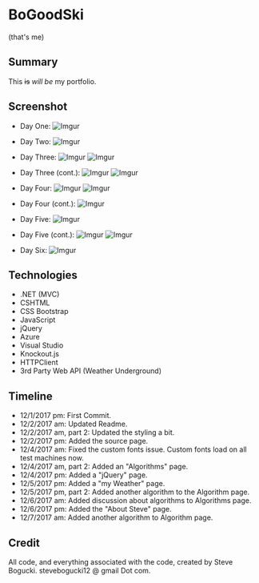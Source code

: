 # BoGoodSki
(that's me)

## Summary

This ~~is~~ *will be* my portfolio.  

## Screenshot

+ Day One:
![Imgur](https://i.imgur.com/FQJYlnn.png)

+ Day Two:
![Imgur](https://i.imgur.com/Tqva26I.png)

+ Day Three: 
![Imgur](https://i.imgur.com/YdTQxsD.jpg)
![Imgur](https://i.imgur.com/3hfcGje.jpg)

+ Day Three (cont.):
![Imgur](https://i.imgur.com/bDzXCzg.jpg)
![Imgur](https://i.imgur.com/5GmEeV7.jpg)

+ Day Four:
![Imgur](https://i.imgur.com/EPIO6q2.jpg)
![Imgur](https://i.imgur.com/25vGPTZ.jpg)

+ Day Four (cont.):
![Imgur](https://i.imgur.com/waNDmm4.jpg)

+ Day Five:
![Imgur](https://i.imgur.com/nL8J1dd.jpg)

+ Day Five (cont.):
![Imgur](https://i.imgur.com/euOVyn6.jpg)
![Imgur](https://i.imgur.com/4aykl2F.jpg)

+ Day Six: 
![Imgur](https://i.imgur.com/boOdKjz.jpg)


## Technologies

+ .NET (MVC)
+ CSHTML
+ CSS Bootstrap
+ JavaScript
+ jQuery
+ Azure 
+ Visual Studio
+ Knockout.js
+ HTTPClient
+ 3rd Party Web API (Weather Underground)

## Timeline

+ 12/1/2017 pm: First Commit.
+ 12/2/2017 am: Updated Readme.
+ 12/2/2017 am, part 2: Updated the styling a bit.
+ 12/2/2017 pm: Added the source page. 
+ 12/4/2017 am: Fixed the custom fonts issue. Custom fonts load on all test machines now. 
+ 12/4/2017 am, part 2: Added an "Algorithms" page. 
+ 12/4/2017 pm: Added a "jQuery" page.
+ 12/5/2017 pm: Added a "my Weather" page.
+ 12/5/2017 pm, part 2: Added another algorithm to the Algorithm page. 
+ 12/6/2017 am: Added discussion about algorithms to Algorithms page. 
+ 12/6/2017 pm: Added the "About Steve" page.
+ 12/7/2017 am: Added another algorithm to Algorithm page. 


## Credit

All code, and everything associated with the code, created by Steve Bogucki. stevebogucki12 @ gmail Dot com. 

